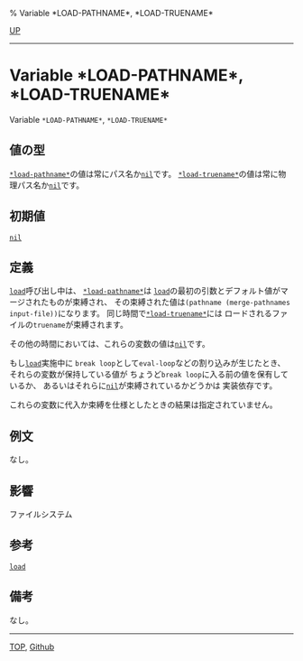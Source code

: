 % Variable \*LOAD-PATHNAME\*, \*LOAD-TRUENAME\*

[UP](24.2.html)  

---

# Variable **\*LOAD-PATHNAME\*, \*LOAD-TRUENAME\***


Variable `*LOAD-PATHNAME*`, `*LOAD-TRUENAME*`


## 値の型

[`*load-pathname*`](24.2.load-pathname.html)の値は常にパス名か[`nil`](5.3.nil-variable.html)です。
[`*load-truename*`](24.2.load-pathname.html)の値は常に物理パス名か[`nil`](5.3.nil-variable.html)です。


## 初期値

[`nil`](5.3.nil-variable.html)


## 定義

[`load`](24.2.load.html)呼び出し中は、
[`*load-pathname*`](24.2.load-pathname.html)は
[`load`](24.2.load.html)の最初の引数とデフォルト値がマージされたものが束縛され、
その束縛された値は`(pathname (merge-pathnames input-file))`になります。
同じ時間で[`*load-truename*`](24.2.load-pathname.html)には
ロードされるファイルの`truename`が束縛されます。

その他の時間においては、これらの変数の値は[`nil`](5.3.nil-variable.html)です。

もし[`load`](24.2.load.html)実施中に
`break loop`として`eval-loop`などの割り込みが生じたとき、
それらの変数が保持している値が
ちょうど`break loop`に入る前の値を保有しているか、
あるいはそれらに[`nil`](5.3.nil-variable.html)が束縛されているかどうかは
実装依存です。

これらの変数に代入か束縛を仕様としたときの結果は指定されていません。


## 例文

なし。


## 影響

ファイルシステム


## 参考

[`load`](24.2.load.html)


## 備考

なし。


---
[TOP](index.html),  [Github](https://github.com/nptcl/npt-japanese)

